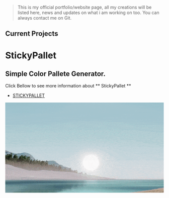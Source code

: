 > This is my official portfolio/website page, all my creations will be listed here, news and updates on what i am working on too.
> You can always contact me on Git.

## Current Projects

# StickyPallet 
## Simple Color Pallete Generator.
Click Bellow to see more information about ** StickyPallet **
- [STICKYPALLET](./COLOR.md)

![alt text](/MEDIA/ezgif.com-effects.gif)
